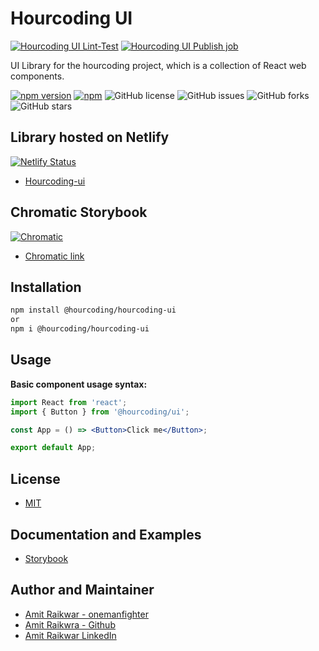 # Hourcoding UI

[![Hourcoding UI Lint-Test](https://github.com/onemanfighter/hourcoding-ui/actions/workflows/main.yaml/badge.svg)](https://github.com/onemanfighter/hourcoding-ui/actions/workflows/main.yaml)
[![Hourcoding UI Publish job](https://github.com/onemanfighter/hourcoding-ui/actions/workflows/publish.yaml/badge.svg)](https://github.com/onemanfighter/hourcoding-ui/actions/workflows/publish.yaml)

UI Library for the hourcoding project, which is a collection of React web components.

[![npm version](https://badge.fury.io/js/%40hourcoding%2Fhourcoding-ui.svg)](https://badge.fury.io/js/%40hourcoding%2Fhourcoding-ui)
[![npm](https://img.shields.io/npm/dm/%40hourcoding%2Fhourcoding-ui)](https://www.npmjs.com/package/@hourcoding/hourcoding-ui)
![GitHub license](https://img.shields.io/github/license/onemanfighter/hourcoding-ui)
![GitHub issues](https://img.shields.io/github/issues/onemanfighter/hourcoding-ui)
![GitHub forks](https://img.shields.io/github/forks/onemanfighter/hourcoding-ui)
![GitHub stars](https://img.shields.io/github/stars/onemanfighter/hourcoding-ui)

## Library hosted on Netlify

[![Netlify Status](https://api.netlify.com/api/v1/badges/b6f0e253-0cde-444f-99ff-75a8a2a21a84/deploy-status)](https://app.netlify.com/sites/hourcoding-ui/deploys)

- [Hourcoding-ui](https://hourcoding-ui.netlify.app/)

## Chromatic Storybook

[![Chromatic](https://img.shields.io/badge/Chromatic-Storybook-FF4785?logo=storybook)](https://www.chromatic.com/library?appId=660b6f1cba8a33d3e2049592)

- [Chromatic link](https://www.chromatic.com/library?appId=660b6f1cba8a33d3e2049592)

## Installation

```bash
npm install @hourcoding/hourcoding-ui
or
npm i @hourcoding/hourcoding-ui
```

## Usage

**Basic component usage syntax:**

```jsx
import React from 'react';
import { Button } from '@hourcoding/ui';

const App = () => <Button>Click me</Button>;

export default App;
```

## License

- [MIT](https://github.com/onemanfighter/hourcoding-ui/blob/development/LICENSE)

## Documentation and Examples

- [Storybook](https://onemanfighter.github.io/hourcoding-ui/)

## Author and Maintainer

- [Amit Raikwar - onemanfighter](https://github.com/onemanfighter)
- [Amit Raikwra - Github](https://github.com/raikwaramit)
- [Amit Raikwar LinkedIn](https://in.linkedin.com/in/amitrai1603)
